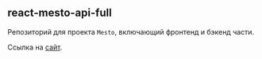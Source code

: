 ## react-mesto-api-full
Репозиторий для проекта `Mesto`, включающий фронтенд и бэкенд части. 
  
Ссылка на [сайт](https://mesto.russia.nomoredomains.club).
